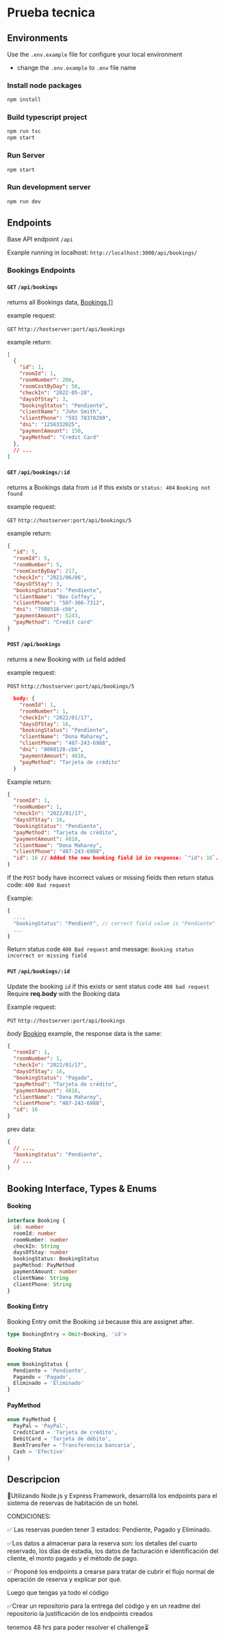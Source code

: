 # Prueba tecnica 

## Environments

Use the `.env.example` file for configure your local environment

* change the `.env.example` to `.env` file name

### Install node packages

```bash
npm install
```

### Build typescript project

```bash
npm run tsc
npm start
```

### Run Server


```bash
npm start
```

### Run development server

```bash
npm run dev
```

## Endpoints

Base API endpoint `/api`  

Exanple running in localhost: `http://localhost:3000/api/bookings/`

### Bookings Endpoints

#### `GET` `/api/bookings`

returns all Bookings data, [Bookings []](#booking)

example request:

`GET` `http://hostserver:port/api/bookings`

example return:

```json
[
  {
    "id": 1,
    "roomId": 1,
    "roomNumber": 206,
    "roomCostByDay": 50,
    "checkIn": "2022-05-28",
    "daysOfStay": 3,
    "bookingStatus": "Pendiente",
    "clientName": "John Smith",
    "clientPhone": "591 78378299",
    "dni": "1256332025",
    "paymentAmount": 150,
    "payMethod": "Credit Card"
  },
  // ...
]
```

#### `GET` `/api/bookings/:id`

returns a Bookings data from `id` if this exists or `status: 404` `Booking not found`

example request:

`GET` `http://hostserver:port/api/bookings/5`

example return:

```json
{
  "id": 5,
  "roomId": 5,
  "roomNumber": 5,
  "roomCostByDay": 217,
  "checkIn": "2021/06/06",
  "daysOfStay": 3,
  "bookingStatus": "Pendiente",
  "clientName": "Bev Coffey",
  "clientPhone": "507-366-7312",
  "dni": "7908518-cbb",
  "paymentAmount": 5243,
  "payMethod": "Credit card"
}
```

#### `POST` `/api/bookings`

returns a new Booking with `id` field added

example request:

`POST` `http://hostserver:port/api/bookings/5`

```json
  body: {
    "roomId": 1,
    "roomNumber": 1,
    "checkIn": "2022/01/17",
    "daysOfStay": 16,
    "bookingStatus": "Pendiente",
    "clientName": "Dona Maharey",
    "clientPhone": "487-243-6988",
    "dni": "8008120-cbb",
    "paymentAmount": 4818,
    "payMethod": "Tarjeta de crédito"
  }
```

Example return:

```json
{
  "roomId": 1,
  "roomNumber": 1,
  "checkIn": "2022/01/17",
  "daysOfStay": 16,
  "bookingStatus": "Pendiente",
  "payMethod": "Tarjeta de crédito",
  "paymentAmount": 4818,
  "clientName": "Dona Maharey",
  "clientPhone": "487-243-6988",
  "id": 16 // Added the new booking field id in response: `"id": 16`.
}
```

If the `POST` body have incorrect values or missing fields then return status code: `400 Bad request`

Example:

```js
{
  ...,
  "bookingStatus": "Pendient", // correct field value is "Pendiente" 
  ...
}
```

Return status code `400 Bad request` and message: `Booking status incorrect or missing field`

#### `PUT` `/api/bookings/:id`

Update the booking `id` if this exists or sent status code `400 bad request`
Require **req.body** with the Booking data

Example request:

`PUT` `http://hostserver:port/api/bookings`

*body* [Booking](#booking) example, the response data is the same:

```json
{
  "roomId": 1,
  "roomNumber": 1,
  "checkIn": "2022/01/17",
  "daysOfStay": 16,
  "bookingStatus": "Pagado",
  "payMethod": "Tarjeta de crédito",
  "paymentAmount": 4818,
  "clientName": "Dona Maharey",
  "clientPhone": "487-243-6988",
  "id": 16
}
```

prev data:

```json
{
  // ...,
  "bookingStatus": "Pendiente",
  // ...
}
```

## Booking Interface, Types & Enums

#### Booking

```ts
interface Booking {
  id: number
  roomId: number
  roomNumber: number
  checkIn: String
  daysOfStay: number
  bookingStatus: BookingStatus
  payMethod: PayMethod
  paymentAmount: number
  clientName: String
  clientPhone: String
}
```

#### Booking Entry

Booking Entry omit the Booking `id` because this are assignet after.

```ts
type BookingEntry = Omit<Booking, 'id'>
```
 
#### Booking Status

```ts
enum BookingStatus {
  Pendiente = 'Pendiente',
  Pagando = 'Pagado',
  Eliminado = 'Eliminado'
}
```

#### PayMethod

```ts
enum PayMethod {
  PayPal = 'PayPal',
  CreditCard = 'Tarjeta de crédito',
  DebitCard = 'Tarjeta de débito',
  BankTransfer = 'Transferencia bancaria',
  Cash = 'Efectivo'
}
```

## Descripcion
🔴Utilizando Node.js y Express Framework, desarrollá los endpoints 
para el sistema de reservas de habitación de un hotel.

CONDICIONES:

✅ Las reservas pueden tener 3 estados: Pendiente, Pagado y Eliminado.

✅Los datos a almacenar para la reserva son: los detalles del 
cuarto reservado, los días de estadía, los datos de facturación 
e identificación del cliente, el monto pagado y el método de pago.

✅ Proponé los endpoints a crearse para tratar de cubrir el flujo 
normal de operación de reserva y explicar por qué.

Luego que tengas ya todo el código

✅Crear un repositorio para la entrega del código y en un readme 
del repositorio la justificación de los endpoints creados

tenemos 48 hrs para poder resolver el challenge⏳

